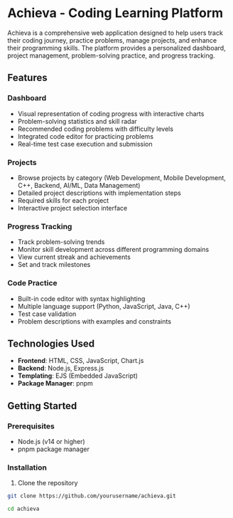 # Achieva - Coding Learning Platform

Achieva is a comprehensive web application designed to help users track their coding journey, practice problems, manage projects, and enhance their programming skills. The platform provides a personalized dashboard, project management, problem-solving practice, and progress tracking.

## Features

### Dashboard
- Visual representation of coding progress with interactive charts
- Problem-solving statistics and skill radar
- Recommended coding problems with difficulty levels
- Integrated code editor for practicing problems
- Real-time test case execution and submission

### Projects
- Browse projects by category (Web Development, Mobile Development, C++, Backend, AI/ML, Data Management)
- Detailed project descriptions with implementation steps
- Required skills for each project
- Interactive project selection interface

### Progress Tracking
- Track problem-solving trends
- Monitor skill development across different programming domains
- View current streak and achievements
- Set and track milestones

### Code Practice
- Built-in code editor with syntax highlighting
- Multiple language support (Python, JavaScript, Java, C++)
- Test case validation
- Problem descriptions with examples and constraints

## Technologies Used

- **Frontend**: HTML, CSS, JavaScript, Chart.js
- **Backend**: Node.js, Express.js
- **Templating**: EJS (Embedded JavaScript)
- **Package Manager**: pnpm

## Getting Started

### Prerequisites
- Node.js (v14 or higher)
- pnpm package manager

### Installation

1. Clone the repository
```bash
git clone https://github.com/yourusername/achieva.git
```
```bash
cd achieva
``` 